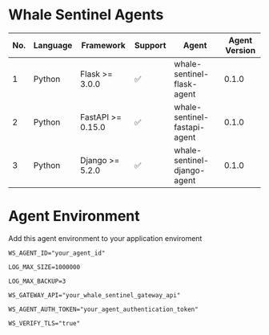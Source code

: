 # Whale Sentinel Agents

| No. | Language | Framework  | Support | Agent | Agent Version | 
| --- | -------- | --------- | ------- | ----- | ------------- |
| 1 | Python | Flask >= 3.0.0 | :white_check_mark: |  whale-sentinel-flask-agent | 0.1.0 |
| 2 | Python | FastAPI >= 0.15.0 | :white_check_mark: |  whale-sentinel-fastapi-agent | 0.1.0 |
| 3 | Python | Django >= 5.2.0 | :white_check_mark: | whale-sentinel-django-agent | 0.1.0 |

# Agent Environment

Add this agent environment to your application enviroment

`WS_AGENT_ID="your_agent_id"`

`LOG_MAX_SIZE=1000000`

`LOG_MAX_BACKUP=3`

`WS_GATEWAY_API="your_whale_sentinel_gateway_api"`

`WS_AGENT_AUTH_TOKEN="your_agent_authentication_token"`

`WS_VERIFY_TLS="true"`